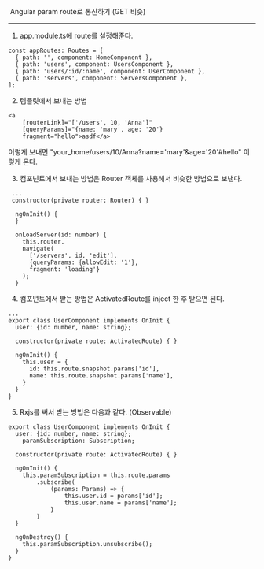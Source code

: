 ​									 Angular param route로 통신하기 (GET 비슷)

------

1. app.module.ts에 route를 설정해준다. 

```
const appRoutes: Routes = [
  { path: '', component: HomeComponent },
  { path: 'users', component: UsersComponent },
  { path: 'users/:id/:name', component: UserComponent },
  { path: 'servers', component: ServersComponent },
];
```

2. 템플릿에서 보내는 방법 

```
<a 
	[routerLink]="['/users', 10, 'Anna']"
	[queryParams]="{name: 'mary', age: '20'}
	fragment="hello">asdf</a>
```

이렇게 보내면 "your_home/users/10/Anna?name='mary'&age='20'#hello" 이렇게 온다.

3. 컴포넌트에서 보내는 방법은 Router 객체를 사용해서 비슷한 방법으로 보낸다.

```
 ...
 constructor(private router: Router) { }

  ngOnInit() {
  }

  onLoadServer(id: number) {
    this.router.
    navigate(
      ['/servers', id, 'edit'], 
      {queryParams: {allowEdit: '1'},
      fragment: 'loading'}
    );
  }
```



4. 컴포넌트에서 받는 방법은 ActivatedRoute를 inject 한 후 받으면 된다.

```
...
export class UserComponent implements OnInit {
  user: {id: number, name: string};

  constructor(private route: ActivatedRoute) { }

  ngOnInit() {
    this.user = {
      id: this.route.snapshot.params['id'],
      name: this.route.snapshot.params['name'],
    }
  }
}
```

5. Rxjs를 써서 받는 방법은 다음과 같다. (Observable)

```
export class UserComponent implements OnInit {
  user: {id: number, name: string};
	paramSubscription: Subscription;
	
  constructor(private route: ActivatedRoute) { }

  ngOnInit() {
  	this.paramSubscription = this.route.params
    	.subscribe(
    		(params: Params) => {
    			this.user.id = params['id'];
    			this.user.name = params['name'];
    		}
    	)
  }
  
  ngOnDestroy() {
  	this.paramSubscription.unsubscribe();
  }
}
```